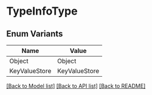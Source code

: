 # TypeInfoType

## Enum Variants

| Name | Value |
|---- | -----|
| Object | Object |
| KeyValueStore | KeyValueStore |


[[Back to Model list]](../README.md#documentation-for-models) [[Back to API list]](../README.md#documentation-for-api-endpoints) [[Back to README]](../README.md)



